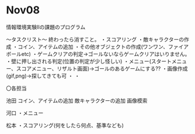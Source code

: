 ﻿# Nov08
情報環境実験Ⅱの課題のプログラム

～タスクリスト～
終わったら消すこと。
・スコアリング
・敵キャラクターの作成
・コイン、アイテムの追加
・その他オブジェクトの作成(ワンワン、ファイアボールetc)
・ゲームクリアの判定→ゴールないならゲームクリアはいりません。
・壁に押し出される判定(位置の判定が少し怪しい)
・メニュー(スタートメニュー、スコアメニュー、リザルト画面)→ゴールのあるゲームにする??
・画像作成(gif,png)→探してきても可
・
・

〇各担当

池田
コイン、アイテムの追加
敵キャラクターの追加
画像模索

河口
・メニュー

松本
・スコアリング(何をしたら何点、基準なども)
